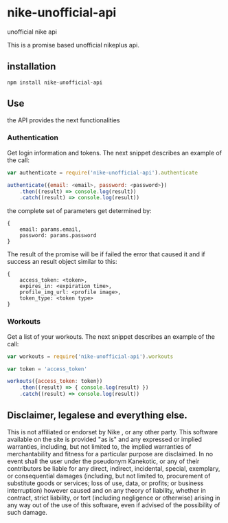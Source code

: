 # nike-unofficial-api
unofficial nike api

This is a promise based unofficial nikeplus api.

## installation 

```
npm install nike-unofficial-api
```

## Use

the API provides the next functionalities

### Authentication

Get login information and tokens. The next snippet describes an example of the call:

```js
var authenticate = require('nike-unofficial-api').authenticate

authenticate({email: <email>, password: <password>})
    .then((result) => console.log(result))
    .catch((result) => console.log(result))

```

the complete set of parameters get determined by:
```
{
    email: params.email,
    password: params.password
}
```

The result of the promise will be if failed the error that caused it and if success an result object similar to this:

```
{ 
  	access_token: <token>,
  	expires_in: <expiration time>,
  	profile_img_url: <profile image>,
  	token_type: <token type>
}
```

### Workouts

Get a list of your workouts. The next snippet describes an example of the call:

```js
var workouts = require('nike-unofficial-api').workouts

var token = 'access_token'

workouts({access_token: token})
    .then((result) => { console.log(result) })
    .catch((result) => console.log(result))

```


## Disclaimer, legalese and everything else.

This is not affiliated or endorset by Nike , or any other party. This software available on the site is provided "as is" and any expressed or implied warranties, including, but not limited to, the implied warranties of merchantability and fitness for a particular purpose are disclaimed. In no event shall the user under the pseudonym Kanekotic, or any of their contributors be liable for any direct, indirect, incidental, special, exemplary, or consequential damages (including, but not limited to, procurement of substitute goods or services; loss of use, data, or profits; or business interruption) however caused and on any theory of liability, whether in contract, strict liability, or tort (including negligence or otherwise) arising in any way out of the use of this software, even if advised of the possibility of such damage.
